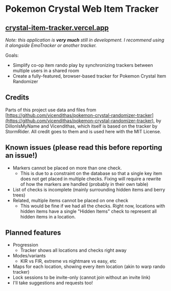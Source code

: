 # Pokemon Crystal Web Item Tracker

## [crystal-item-tracker.vercel.app](https://crystal-item-tracker.vercel.app/)

_Note: this application is **very much** still in development. I recommend using it alongside EmoTracker or another tracker._

Goals:

- Simplify co-op item rando play by synchronizing trackers between multiple users in a shared room
- Create a fully-featured, browser-based tracker for Pokemon Crystal Item Randomizer

## Credits

Parts of this project use data and files from [https://github.com/vicendithas/pokemon-crystal-randomizer-tracker](https://github.com/vicendithas/pokemon-crystal-randomizer-tracker), by DillonIsMyName and Vicendithas, which itself is based on the tracker by StormRider. All credit goes to them and is used here with the MIT License.

## Known issues (**please read this before reporting an issue!**)

- Markers cannot be placed on more than one check.
  - This is due to a constraint on the database so that a single key item does not get placed in multiple checks. Fixing will require a rewrite of how the markers are handled (probably in their own table)
- List of checks is incomplete (mainly surrounding hidden items and berry trees)
- Related, multiple items cannot be placed on one check
  - This would be fine if we had all the checks. Right now, locations with hidden items have a single "Hidden Items" check to represent all hidden items in a location.

## Planned features

- Progression
  - Tracker shows all locations and checks right away
- Modes/variants
  - KIR vs FIR, extreme vs nightmare vs easy, etc
- Maps for each location, showing every item location (akin to warp rando tracker)
- Lock sessions to be invite-only (cannot join without an invite link)
- I'll take suggestions and requests too!
